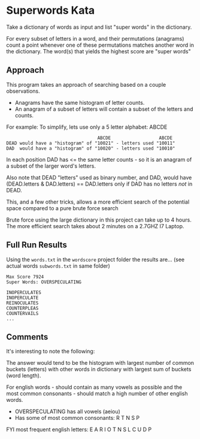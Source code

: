 # Superwords Kata

Take a dictionary of words as input and list "super words" in the dictionary.

For every subset of letters in a word, and their permutations (anagrams)
count a point whenever one of these permutations matches another word
in the dictionary. The word(s) that yields the highest score are "super words"

## Approach

This program takes an approach of searching based on a couple observations.

* Anagrams have the same histogram of letter counts.
* An anagram of a subset of letters will contain a subset of the letters and counts.

For example:
To simplify, lets use only a 5 letter alphabet: ABCDE 
```
                                  ABCDE                  ABCDE
DEAD would have a "histogram" of "10021" - letters used "10011" 
DAD  would have a "histogram" of "10020" - letters used "10010"
```
In each position DAD has <= the same letter counts - so it is an
anagram of a subset of the larger word's letters.

Also note that DEAD "letters" used as binary number, and
DAD, would have  (DEAD.letters & DAD.letters) == DAD.letters only
if DAD has no letters *not* in DEAD.

This, and a few other tricks, allows a more efficient search of the
potential space compared to a pure brute force search

Brute force using the large dictionary in this project can take up to
4 hours. The more efficient search takes about 2 minutes on 
a 2.7GHZ I7 Laptop.

## Full Run Results

Using the `words.txt` in the `wordscore` project folder the results are...
(see actual words `subwords.txt` in same folder)

```
Max Score 7924
Super Words: OVERSPECULATING

INOPERCULATES
INOPERCULATE
REINOCULATES
COUNTERPLEAS
COUNTERVAILS
...
```

## Comments

It's interesting to note the following:

The answer would tend to be the histogram with largest number of common buckets (letters) with other words in dictionary with largest sum of buckets (word length).
	
For english words - should contain as many vowels as possible and the most common consonants - should match a high number of other english words.

* OVERSPECULATING has all vowels (aeiou)
* Has some of most common consonants: R T N S P

FYI most frequent english letters: E A R I O T N S L C U D P





